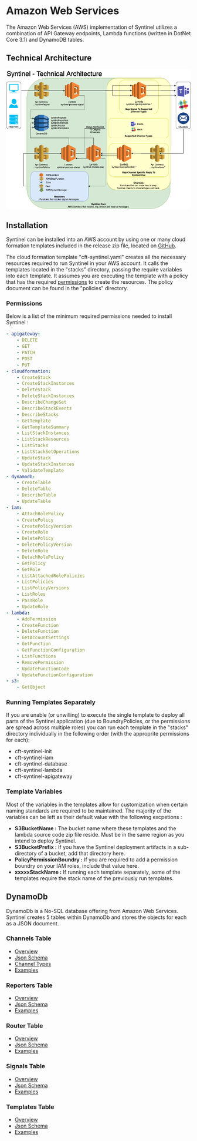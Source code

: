 # Amazon Web Services

The Amazon Web Services (AWS) implementation of Syntinel utilizes a combination of API Gateway endpoints, Lambda functions (written in DotNet Core 3.1) and DynamoDB tables.

## Technical Architecture

![Technical Architecture Diagram](../resources/draw.io/TechnicalArchitecture-RelayTier.png)

## Installation

Syntinel can be installed into an AWS account by using one or many cloud formation templates included in the release zip file, located on [GitHub](https://github.com/SynapseProject/syntinel.core.net/releases).

The cloud formation template "cft-syntinel.yaml" creates all the necessary resources required to run Syntinel in your AWS account.  It calls the templates located in the "stacks" directory, passing the require variables into each template.  It assumes you are executing the template with a policy that has the required [permissions](#permissions) to create the resources.  The policy document can be found in the "policies" directory.

### Permissions

Below is a list of the minimum required permissions needed to install Syntinel : 

````yaml
- apigateway:
    - DELETE
    - GET
    - PATCH
    - POST
    - PUT
- cloudformation:
    - CreateStack
    - CreateStackInstances
    - DeleteStack
    - DeleteStackInstances
    - DescribeChangeSet
    - DescribeStackEvents
    - DescribeStacks
    - GetTemplate
    - GetTemplateSummary
    - ListStackInstances
    - ListStackResources
    - ListStacks
    - ListStackSetOperations
    - UpdateStack
    - UpdateStackInstances
    - ValidateTemplate
- dynamodb:
    - CreateTable
    - DeleteTable
    - DescribeTable
    - UpdateTable
- iam:
    - AttachRolePolicy
    - CreatePolicy
    - CreatePolicyVersion
    - CreateRole
    - DeletePolicy
    - DeletePolicyVersion
    - DeleteRole
    - DetachRolePolicy
    - GetPolicy
    - GetRole
    - ListAttachedRolePolicies
    - ListPolicies
    - ListPolicyVersions
    - ListRoles
    - PassRole
    - UpdateRole
- lambda:
    - AddPermission
    - CreateFunction
    - DeleteFunction
    - GetAccountSettings
    - GetFunction
    - GetFunctionConfiguration
    - ListFunctions
    - RemovePermission
    - UpdateFunctionCode
    - UpdateFunctionConfiguration
- s3:
    - GetObject
````

### Running Templates Separately

If you are unable (or unwilling) to execute the single template to deploy all parts of the Syntinel application (due to BoundryPolicies, or the permissions are spread across multiple roles) you can run each template in the "stacks" directory individually in the following order (with the approprite permissions for each): 

- cft-syntinel-init
- cft-syntinel-iam
- cft-syntinel-database
- cft-syntinel-lambda
- cft-syntinel-apigateway

### Template Variables

Most of the variables in the templates allow for customization when certain naming standards are required to be maintained.  The majority of the variables can be left as their default value with the following excpetions : 

- **S3BucketName :** The bucket name where these templates and the lambda source code zip file reside.  Must be in the same region as you intend to deploy Syntinel.
- **S3BucketPrefix :** If you have the Syntinel deployment artifacts in a sub-directory of a bucket, add that directory here.
- **PolicyPermissionBoundry :** If you are required to add a permission boundry on your IAM roles, include that value here.
- **xxxxxStackName :** If running each template separately, some of the templates require the stack name of the previously run templates.  

## DynamoDb

DynamoDb is a No-SQL database offering from Amazon Web Services.  Syntinel creates 5 tables within DynamoDb and stores the objects for each as a JSON document.

### Channels Table

- [Overview](../classes/database/channel-db.md)
- [Json Schema](../classes/database/channel-db.md#json-schmea)
- [Channel Types](#comingsoon)
- [Examples](../classes/database/channel-db.md#examples)

### Reporters Table

- [Overview](../classes/database/reporter-db.md)
- [Json Schema](../classes/database/reporter-db.md#json-schmea)
- [Examples](../classes/database/reporter-db.md#examples)

### Router Table

- [Overview](../classes/database/router-db.md)
- [Json Schema](../classes/database/router-db.md#json-schmea)
- [Examples](../classes/database/router-db.md#examples)

### Signals Table

- [Overview](../classes/database/signal-db.md)
- [Json Schema](../classes/database/signal-db.md#json-schmea)
- [Examples](../classes/database/signal-db.md#examples)

### Templates Table

- [Overview](../classes/database/template-db.md)
- [Json Schema](../classes/database/template-db.md#json-schmea)
- [Examples](../classes/database/template-db.md#examples)
